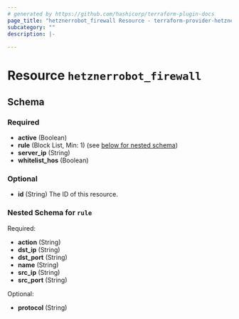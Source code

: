 ```yaml
---
# generated by https://github.com/hashicorp/terraform-plugin-docs
page_title: "hetznerrobot_firewall Resource - terraform-provider-hetznerrobot"
subcategory: ""
description: |-
  
---
```


# Resource `hetznerrobot_firewall`





<!-- schema generated by tfplugindocs -->
## Schema

### Required

- **active** (Boolean)
- **rule** (Block List, Min: 1) (see [below for nested schema](#nestedblock--rule))
- **server_ip** (String)
- **whitelist_hos** (Boolean)

### Optional

- **id** (String) The ID of this resource.

<a id="nestedblock--rule"></a>
### Nested Schema for `rule`

Required:

- **action** (String)
- **dst_ip** (String)
- **dst_port** (String)
- **name** (String)
- **src_ip** (String)
- **src_port** (String)

Optional:

- **protocol** (String)


